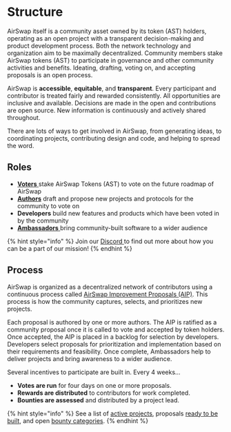 # Structure

AirSwap itself is a community asset owned by its token \(AST\) holders, operating as an open project with a transparent decision-making and product development process. Both the network technology and organization aim to be maximally decentralized. Community members stake AirSwap tokens \(AST\) to participate in governance and other community activities and benefits. Ideating, drafting, voting on, and accepting proposals is an open process.

AirSwap is **accessible**, **equitable**, and **transparent**. Every participant and contributor is treated fairly and rewarded consistently. All opportunities are inclusive and available. Decisions are made in the open and contributions are open source. New information is continuously and actively shared throughout.

There are lots of ways to get involved in AirSwap, from generating ideas, to coordinating projects, contributing design and code, and helping to spread the word.

## Roles

* [**Voters** ](guides/voters.md)stake AirSwap Tokens \(AST\) to vote on the future roadmap of AirSwap
* [**Authors**](guides/authors.md) draft and propose new projects and protocols for the community to vote on
* **Developers** build new features and products which have been voted in by the community
* [**Ambassadors** ](guides/ambassadors.md)bring community-built software to a wider audience

{% hint style="info" %}
Join our [Discord ](https://discord.gg/BQaJCgmhD7)to find out more about how you can be a part of our mission!
{% endhint %}

## Process

AirSwap is organized as a decentralized network of contributors using a continuous process called [AirSwap Improvement Proposals \(AIP\)](https://github.com/airswap/AIPs/issues/1). This process is how the community captures, selects, and prioritizes new projects.

Each proposal is authored by one or more authors. The AIP is ratified as a community proposal once it is called to vote and accepted by token holders. Once accepted, the AIP is placed in a backlog for selection by developers. Developers select proposals for prioritization and implementation based on their requirements and feasibility. Once complete, Ambassadors help to deliver projects and bring awareness to a wider audience.

Several incentives to participate are built in. Every 4 weeks…

* **Votes are run** for four days on one or more proposals.
* **Rewards are distributed** to contributors for work completed.
* **Bounties are assessed** and distributed by a project lead.

{% hint style="info" %}
See a list of [active projects](https://github.com/airswap/AIPs/issues), proposals [ready to be built](https://github.com/airswap/AIPs/issues), and open [bounty categories](guides/bounties.md).
{% endhint %}


